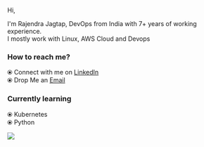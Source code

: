 Hi,

I'm Rajendra Jagtap, DevOps from India with 7+ years of working experience.<br />
I mostly work with Linux, AWS Cloud and Devops


### How to reach me?

⦿ Connect with me on [LinkedIn](https://www.linkedin.com/in/rajendra-jagtap/) <br />
⦿ Drop Me an [Email](raj_jagtap10@rediffmail.com) <br />


### Currently learning

⦿ Kubernetes <br />
⦿ Python <br />




![](https://komarev.com/ghpvc/?username=rajendra-jagtap&color=brightgreen)
